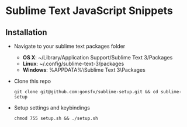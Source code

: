Sublime Text JavaScript Snippets
================================

## Installation

- Navigate to your sublime text packages folder

  - **OS X**: ~/Library/Application Support/Sublime Text 3/Packages
  - **Linux**: ~/.config/sublime-text-3/packages
  - **Windows**: %APPDATA%\Sublime Text 3\Packages

- Clone this repo

  ```
  git clone git@github.com:gonsfx/sublime-setup.git && cd sublime-setup
  ```

- Setup settings and keybindings

  ```
  chmod 755 setup.sh && ./setup.sh
  ```

